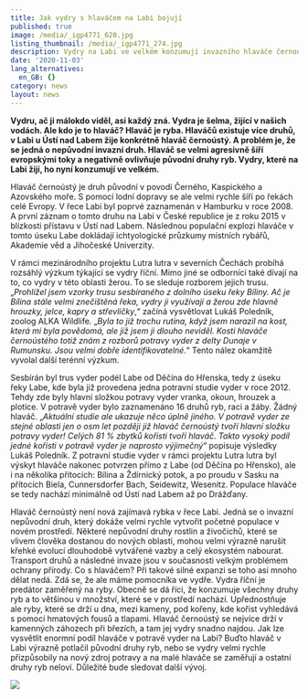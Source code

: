 ```yaml
---
title: Jak vydry s hlaváčem na Labi bojují
published: true
image: /media/_igp4771_620.jpg
listing_thumbnail: /media/_igp4771_274.jpg
description: Vydry na Labi ve velkém konzumují invazního hlaváče černoústého
date: '2020-11-03'
lang_alternatives:
  en_GB: {}
category: news
layout: news
---
```

**Vydru, ač ji málokdo viděl, asi každý zná. Vydra je šelma, žijící v našich vodách. Ale kdo je to hlaváč? Hlaváč je ryba. Hlaváčů existuje více druhů, v Labi u Ústí nad Labem žije konkrétně hlaváč černoústý. A problém je, že se jedná o nepůvodní invazní druh. Hlaváč se velmi agresivně šíří evropskými toky a negativně ovlivňuje původní druhy ryb. Vydry, které na Labi žijí, ho nyní konzumují ve velkém.** 

Hlaváč černoústý je druh původní v povodí Černého, Kaspického a Azovského moře. S pomocí lodní dopravy se ale velmi rychle šíří po řekách celé Evropy. V řece Labi byl poprvé zaznamenán v Hamburku v roce 2008. A první záznam o tomto druhu na Labi v České republice je z roku 2015 v blízkosti přístavu v Ústí nad Labem. Následnou populační explozi hlaváče v tomto úseku Labe dokládají ichtyologické průzkumy místních rybářů, Akademie věd a Jihočeské Univerzity.

V rámci mezinárodního projektu Lutra lutra v severních Čechách probíhá rozsáhlý výzkum týkající se vydry říční. Mimo jiné se odborníci také dívají na to, co vydry v této oblasti žerou. To se sleduje rozborem jejich trusu. „_Prohlížel jsem vzorky trusu sesbíraného z dolního úseku řeky Bíliny. Ač je Bílina stále velmi znečištěná řeka, vydry ji využívají a žerou zde hlavně hrouzky, jelce, kapry a střevličky_,“ začíná vysvětlovat Lukáš Poledník, zoolog ALKA Wildlife. „_Byla to již trochu rutina, když jsem narazil na kost, která mi byla povědomá, ale již jsem ji dlouho neviděl. Kosti hlaváče černoústého totiž znám z rozborů potravy vyder z delty Dunaje v Rumunsku. Jsou velmi dobře identifikovatelné_.“ Tento nález okamžitě vyvolal další terénní výzkum. 

Sesbírán byl trus vyder podél Labe od Děčína do Hřenska, tedy z úseku řeky Labe, kde byla již provedena jedna potravní studie vyder v roce 2012. Tehdy zde byly hlavní složkou potravy vyder vranka, okoun, hrouzek a plotice. V potravě vyder bylo zaznamenáno 16 druhů ryb, raci a žáby. Žádný hlaváč. „_Aktuální studie ale ukazuje něco úplně jiného. V potravě vyder ze stejné oblasti jen o osm let později již hlaváč černoústý tvoří hlavní složku potravy vyder! Celých 81 % zbytků kořisti tvoří hlaváč. Takto vysoký podíl jedné kořisti v potravě vyder je naprosto výjimečný_“ popisuje výsledky Lukáš Poledník. Z potravní studie vyder v rámci projektu Lutra lutra byl výskyt hlaváče nakonec potvrzen přímo z Labe (od Děčína po Hřensko), ale i na několika přítocích: Bílina a Ždírnický potok, a po proudu v Sasku na přítocích Biela, Cunnersdorfer Bach, Seidewitz, Wesenitz. Populace hlaváče se tedy nachází minimálně od Ústí nad Labem až po Drážďany.   

Hlaváč černoústý není nová zajímavá rybka v řece Labi. Jedná se o invazní nepůvodní druh, který dokáže velmi rychle vytvořit početné populace v novém prostředí. Některé nepůvodní druhy rostlin a živočichů, které se vlivem člověka dostanou do nových oblastí, mohou velmi výrazně narušit křehké evolucí dlouhodobě vytvářené vazby a celý ekosystém nabourat. Transport druhů a následné invaze jsou v současnosti velkým problémem ochrany přírody. Co s hlaváčem? Při takové silné expanzi se toho asi mnoho dělat nedá. Zdá se, že ale máme pomocníka ve vydře. Vydra říční je predátor zaměřený na ryby. Obecně se dá říci, že konzumuje všechny druhy ryb a to většinou v množství, které se v prostředí nachází. Upřednostňuje ale ryby, které se drží u dna, mezi kameny, pod kořeny, kde kořist vyhledává s pomocí hmatových fousů a tlapami. Hlaváč černoústý se nejvíce drží v kamenných záhozech při březích, a tam jej vydry snadno najdou. Jak lze vysvětlit enormní podíl hlaváče v potravě vyder na Labi? Buďto hlaváč v Labi výrazně potlačil původní druhy ryb, nebo se vydry velmi rychle přizpůsobily na nový zdroj potravy a na malé hlaváče se zaměřují a ostatní druhy ryb neloví. Důležité bude sledovat další vývoj.

![](/media/složene-03.png)
